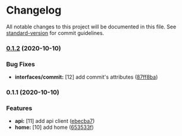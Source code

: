 # Changelog

All notable changes to this project will be documented in this file. See [standard-version](https://github.com/conventional-changelog/standard-version) for commit guidelines.

### [0.1.2](https://github.com/brucegroverlee/fulltimeforce/compare/v0.1.1...v0.1.2) (2020-10-10)


### Bug Fixes

* **interfaces/commit:** [12] add commit's attributes ([87ff8ba](https://github.com/brucegroverlee/fulltimeforce/commit/87ff8ba112b8a5c934a96dc1292f0a66fac8203b))

### 0.1.1 (2020-10-10)


### Features

* **api:** [11] add api client ([ebecba7](https://github.com/brucegroverlee/fulltimeforce/commit/ebecba7c1d4ff2d76f3293887d3e4b2d256f09c5))
* **home:** [10] add home ([653533f](https://github.com/brucegroverlee/fulltimeforce/commit/653533fbfabb57cc983dc0baf2524c6f01ae03ff))

